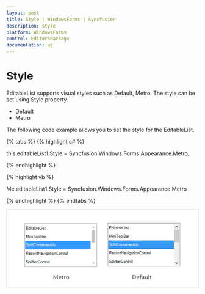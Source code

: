 ```yaml
---
layout: post
title: Style | WindowsForms | Syncfusion
description: style   
platform: WindowsForms
control: EditorsPackage
documentation: ug
---
```


# Style   

EditableList supports visual styles such as Default, Metro. The style can be set using Style property. 

* Default
* Metro

The following code example allows you to set the style for the EditableList.

{% tabs %}
{% highlight c# %}

this.editableList1.Style = Syncfusion.Windows.Forms.Appearance.Metro;

{% endhighlight %}

{% highlight vb %}

Me.editableList1.Style = Syncfusion.Windows.Forms.Appearance.Metro

{% endhighlight %}
{% endtabs %}

![](Style_images/Style_img1.png)
